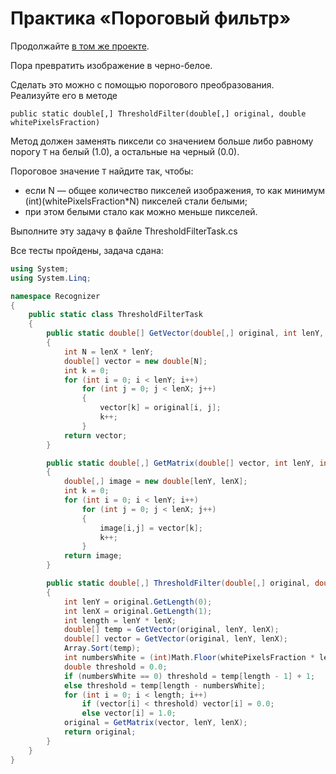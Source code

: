 # Практика «Пороговый фильтр»

Продолжайте [в том же проекте](image.zip).

Пора превратить изображение в черно-белое.

Сделать это можно с помощью порогового преобразования. Реализуйте его в методе

`public static double[,] ThresholdFilter(double[,] original, double whitePixelsFraction)`

Метод должен заменять пиксели со значением больше либо равному порогу `T` на белый (1.0), а остальные на черный (0.0).

Пороговое значение `T` найдите так, чтобы:
- если N — общее количество пикселей изображения, то как минимум (int)(whitePixelsFraction*N) пикселей стали белыми;
- при этом белыми стало как можно меньше пикселей.

Выполните эту задачу в файле ThresholdFilterTask.cs


Все тесты пройдены, задача сдана:
```cs
using System;
using System.Linq;

namespace Recognizer
{
	public static class ThresholdFilterTask
	{
        public static double[] GetVector(double[,] original, int lenY, int lenX)
        {
            int N = lenX * lenY;
            double[] vector = new double[N];
            int k = 0;
            for (int i = 0; i < lenY; i++)
                for (int j = 0; j < lenX; j++)
                {
                    vector[k] = original[i, j];
                    k++;
                }
            return vector;
        }

        public static double[,] GetMatrix(double[] vector, int lenY, int lenX)
        {
            double[,] image = new double[lenY, lenX];
            int k = 0;
            for (int i = 0; i < lenY; i++)
                for (int j = 0; j < lenX; j++)
                {
                    image[i,j] = vector[k];
                    k++;
                }
            return image;
        }

        public static double[,] ThresholdFilter(double[,] original, double whitePixelsFraction)
        {
            int lenY = original.GetLength(0);
            int lenX = original.GetLength(1);
            int length = lenY * lenX;
            double[] temp = GetVector(original, lenY, lenX);
            double[] vector = GetVector(original, lenY, lenX);
            Array.Sort(temp);
            int numbersWhite = (int)Math.Floor(whitePixelsFraction * length);
            double threshold = 0.0;
            if (numbersWhite == 0) threshold = temp[length - 1] + 1;
            else threshold = temp[length - numbersWhite];
            for (int i = 0; i < length; i++)
                if (vector[i] < threshold) vector[i] = 0.0;
                else vector[i] = 1.0;
            original = GetMatrix(vector, lenY, lenX);
            return original;
        }
	}
}
```
